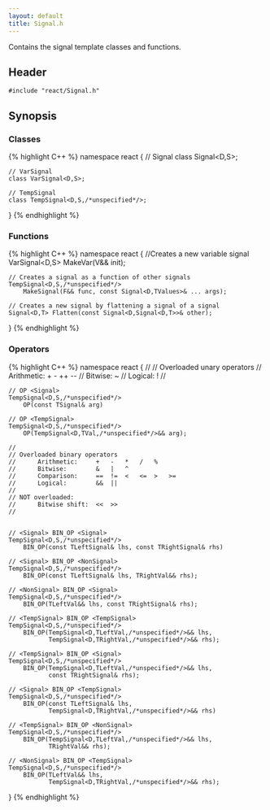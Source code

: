 ```yaml
---
layout: default
title: Signal.h
---
```

Contains the signal template classes and functions.

## Header
`#include "react/Signal.h"`

## Synopsis

### Classes
{% highlight C++ %}
namespace react
{
    // Signal
    class Signal<D,S>;

    // VarSignal
    class VarSignal<D,S>;

    // TempSignal
    class TempSignal<D,S,/*unspecified*/>;
}
{% endhighlight %}

### Functions
{% highlight C++ %}
namespace react
{
    //Creates a new variable signal
    VarSignal<D,S> MakeVar(V&& init);

    // Creates a signal as a function of other signals
    TempSignal<D,S,/*unspecified*/>
        MakeSignal(F&& func, const Signal<D,TValues>& ... args);

    // Creates a new signal by flattening a signal of a signal
    Signal<D,T> Flatten(const Signal<D,Signal<D,T>>& other);
} 
{% endhighlight %}

### Operators
{% highlight C++ %}
namespace react
{
    //
    // Overloaded unary operators
    //      Arithmetic:     +   -   ++  --
    //      Bitwise:        ~
    //      Logical:        !
    //

    // OP <Signal>
    TempSignal<D,S,/*unspecified*/>
        OP(const TSignal& arg)

    // OP <TempSignal>
    TempSignal<D,S,/*unspecified*/>
        OP(TempSignal<D,TVal,/*unspecified*/>&& arg);

    //
    // Overloaded binary operators
    //      Arithmetic:     +   -   *   /   %
    //      Bitwise:        &   |   ^
    //      Comparison:     ==  !=  <   <=  >   >=
    //      Logical:        &&  ||
    //
    // NOT overloaded:
    //      Bitwise shift:  <<  >>
    //


    // <Signal> BIN_OP <Signal>
    TempSignal<D,S,/*unspecified*/>
        BIN_OP(const TLeftSignal& lhs, const TRightSignal& rhs)

    // <Signal> BIN_OP <NonSignal>
    TempSignal<D,S,/*unspecified*/>
        BIN_OP(const TLeftSignal& lhs, TRightVal&& rhs);

    // <NonSignal> BIN_OP <Signal>
    TempSignal<D,S,/*unspecified*/>
        BIN_OP(TLeftVal&& lhs, const TRightSignal& rhs);

    // <TempSignal> BIN_OP <TempSignal>
    TempSignal<D,S,/*unspecified*/>
        BIN_OP(TempSignal<D,TLeftVal,/*unspecified*/>&& lhs,
               TempSignal<D,TRightVal,/*unspecified*/>&& rhs);

    // <TempSignal> BIN_OP <Signal>
    TempSignal<D,S,/*unspecified*/>
        BIN_OP(TempSignal<D,TLeftVal,/*unspecified*/>&& lhs,
               const TRightSignal& rhs);

    // <Signal> BIN_OP <TempSignal>
    TempSignal<D,S,/*unspecified*/>
        BIN_OP(const TLeftSignal& lhs,
               TempSignal<D,TRightVal,/*unspecified*/>&& rhs)

    // <TempSignal> BIN_OP <NonSignal>
    TempSignal<D,S,/*unspecified*/>
        BIN_OP(TempSignal<D,TLeftVal,/*unspecified*/>&& lhs,
               TRightVal&& rhs);

    // <NonSignal> BIN_OP <TempSignal>
    TempSignal<D,S,/*unspecified*/>
        BIN_OP(TLeftVal&& lhs,
               TempSignal<D,TRightVal,/*unspecified*/>&& rhs);
}
{% endhighlight %}